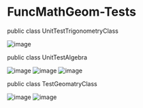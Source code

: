 # FuncMathGeom-Tests
public class UnitTestTrigonometryClass

![image](https://github.com/yoogus/FuncMathGeom-Tests/assets/110523242/904dfafe-31ba-4e67-97c2-ec367404cd4e)

public class UnitTestAlgebra

![image](https://github.com/yoogus/FuncMathGeom-Tests/assets/110523242/7157190c-c7a1-4ab5-b2c8-0c7475758f4f)
![image](https://github.com/yoogus/FuncMathGeom-Tests/assets/110523242/0ce70fb0-df92-48ba-bca3-afa77c44ef0f)
![image](https://github.com/yoogus/FuncMathGeom-Tests/assets/110523242/6a8246e0-b4b8-4ace-823c-104378cdd99a)

public class TestGeomatryClass

![image](https://github.com/yoogus/FuncMathGeom-Tests/assets/110523242/124f329f-0bec-46fb-af16-6c44ccf8a272)
![image](https://github.com/yoogus/FuncMathGeom-Tests/assets/110523242/612572d4-acb7-4b57-aa06-c7e0b99f9d48)
